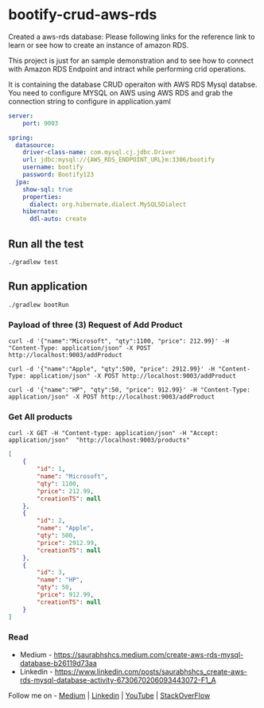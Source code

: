# bootify-crud-aws-rds

Created a aws-rds database: Please following links for the reference link to learn or see how to create an instance of amazon RDS. 


This project is just for an sample demonstration and to see how to connect with Amazon RDS Endpoint and intract while performing crid operations.



It is containing the database CRUD operaiton with AWS RDS Mysql databse. You need to configure MYSQL on AWS using AWS RDS and grab the connection string to configure in application.yaml


```application.yaml
server:
    port: 9003

spring:
  datasource:
    driver-class-name: com.mysql.cj.jdbc.Driver
    url: jdbc:mysql://{AWS_RDS_ENDPOINT_URL}m:3306/bootify
    username: bootify
    password: Bootify123
  jpa:
    show-sql: true
    properties:
      dialect: org.hibernate.dialect.MySQL5Dialect
    hibernate:
      ddl-auto: create

```

## Run all the test 

`
./gradlew test
`

## Run application
`
./gradlew bootRun
`

### Payload of three (3) Request of Add Product
```ssh
curl -d '{"name":"Microsoft", "qty":1100, "price": 212.99}' -H "Content-Type: application/json" -X POST http://localhost:9003/addProduct

curl -d '{"name":"Apple", "qty":500, "price": 2912.99}' -H "Content-Type: application/json" -X POST http://localhost:9003/addProduct

curl -d '{"name":"HP", "qty":50, "price": 912.99}' -H "Content-Type: application/json" -X POST http://localhost:9003/addProduct
```

### Get All products

```ssh
curl -X GET -H "Content-type: application/json" -H "Accept: application/json"  "http://localhost:9003/products"
```


```json
[
    {
        "id": 1,
        "name": "Microsoft",
        "qty": 1100,
        "price": 212.99,
        "creationTS": null
    },
    {
        "id": 2,
        "name": "Apple",
        "qty": 500,
        "price": 2912.99,
        "creationTS": null
    },
    {
        "id": 3,
        "name": "HP",
        "qty": 50,
        "price": 912.99,
        "creationTS": null
    }
]
```


### Read

- Medium - https://saurabhshcs.medium.com/create-aws-rds-mysql-database-b26119d73aa
- Linkedin - https://www.linkedin.com/posts/saurabhshcs_create-aws-rds-mysql-database-activity-6730670206093443072-F1_A


Follow me on - [Medium](https://saurabhshcs.medium.com) | [Linkedin](https://www.linkedin.com/in/saurabhshcs/) | [YouTube](https://www.youtube.com/channel/UCSQqjPw7_tfx1Ie4yYHbcxQ?pbjreload=102) | [StackOverFlow](https://stackoverflow.com/users/10719720/saurabhshcs?tab=profile)

